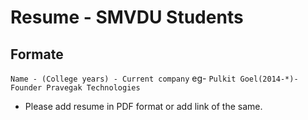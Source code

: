 # Resume - SMVDU Students

## Formate 

`Name - (College years) - Current company` eg- `Pulkit Goel(2014-*)- Founder Pravegak Technologies`

- Please add resume in PDF format or add link of the same.
